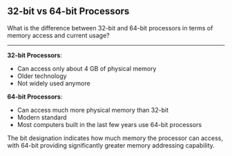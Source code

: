 ## 32-bit vs 64-bit Processors

What is the difference between 32-bit and 64-bit processors in terms of memory access and current usage?

---

**32-bit Processors**:
- Can access only about 4 GB of physical memory
- Older technology
- Not widely used anymore

**64-bit Processors**:
- Can access much more physical memory than 32-bit
- Modern standard
- Most computers built in the last few years use 64-bit processors

The bit designation indicates how much memory the processor can access, with 64-bit providing significantly greater memory addressing capability.

